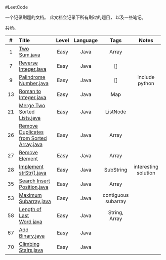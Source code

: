 #LeetCode

一个记录刷题的文档。
此文档会记录下所有刷过的题目，
以及一些笔记。

共勉。



|    #    |      Title    | Level  | Language  | Tags |   Notes   |
|:-------:|:--------------|:------:|:---------:|:----:|:---------:|
|1|[Two Sum.java](https://github.com/AaronPhantomhive/LeetCode/blob/master/Java/1.%20Two%20Sum.java)|Easy|Java|Array||
|7|[Reverse Integer.java](https://github.com/AaronPhantomhive/LeetCode/blob/master/Java/7.%20Reverse%20Integer.java)|Easy|Java|[]||
|9|[Palindrome Number.java](https://github.com/AaronPhantomhive/LeetCode/blob/master/Java/9.%20Palindrome%20Number.java)|Easy|Java|[]|include python|
|13|[Roman to Integer.java](https://github.com/AaronPhantomhive/LeetCode/blob/master/Java/13.%20Roman%20to%20Integer.java)|Easy|Java|Map||
|21|[Merge Two Sorted Lists.java](https://github.com/AaronPhantomhive/LeetCode/blob/master/Java/21.%20Merge%20Two%20Sorted%20Lists.java)|Easy|Java|ListNode||
|26|[Remove Duplicates from Sorted Array.java](https://github.com/AaronPhantomhive/LeetCode/blob/master/Java/26.%20Remove%20Duplicates%20from%20Sorted%20Array.java)|Easy|Java|Array||
|27|[Remove Element](https://github.com/AaronPhantomhive/LeetCode/blob/master/Java/27.%20Remove%20Element.java)|Easy|Java|Array||
|28|[Implement strStr().java](https://github.com/AaronPhantomhive/LeetCode/blob/master/Java/28.%20Implement%20strStr().java)|Easy|Java|SubString|interesting solution|
|35|[Search Insert Position.java](https://github.com/AaronPhantomhive/LeetCode/blob/master/Java/35.%20Search%20Insert%20Position.java)|Easy|Java|Array||
|53|[Maximum Subarray.java](https://github.com/AaronPhantomhive/LeetCode/blob/master/Java/53.%20Maximum%20Subarray.java)|Easy|Java|contiguous subarray||
|58|[Length of Last Word.java](https://github.com/AaronPhantomhive/LeetCode/blob/master/Java/58.%20Length%20of%20Last%20Word.java)|Easy|Java|String, Array||
|67|[Add Binary.java](https://github.com/AaronPhantomhive/LeetCode/blob/master/Java/67.%20Add%20Binary.java)|Easy|Java|||
|70|[Climbing Stairs.java](https://github.com/AaronPhantomhive/LeetCode/blob/master/Java/67.%20Add%20Binary.java)|Easy|Java|||
